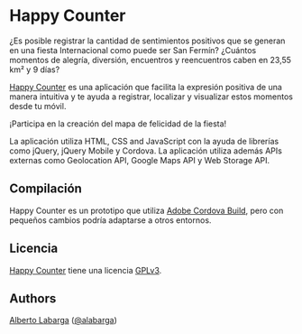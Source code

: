 # Happy Counter #

¿Es posible registrar la cantidad de sentimientos positivos que se generan en una fiesta Internacional como puede ser San Fermín? ¿Cuántos momentos de alegría, diversión, encuentros y reencuentros caben en 23,55 km² y 9 días? 

[Happy Counter](https://github.com/alabarga/happycoounter) es una aplicación que facilita la expresión positiva de una manera intuitiva y te ayuda a registrar, localizar y visualizar estos momentos desde tu móvil.

¡Participa en la creación del mapa de felicidad de la fiesta!

La aplicación utiliza HTML, CSS and JavaScript con la ayuda de librerías como jQuery, jQuery Mobile y Cordova. La aplicación utiliza además APIs externas como Geolocation API, Google Maps API y Web Storage API.

## Compilación ##
Happy Counter es un prototipo que utiliza [Adobe Cordova Build](http://cordova.apache.org/), pero con pequeños cambios podría adaptarse a otros entornos.

## Licencia ##
[Happy Counter](https://github.com/alabarga/happycoounter) tiene una licencia [GPLv3](http://www.gnu.org/copyleft/gpl.html).

## Authors ##
[Alberto Labarga](https://github.com/alabarga/) ([@alabarga](https://twitter.com/alabarga))